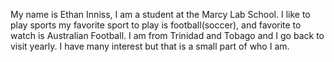 My name is Ethan Inniss, I am a student at the Marcy Lab School. I like to play sports my favorite sport to play is football(soccer), and favorite to watch is Australian Football. I am from Trinidad and Tobago and I go back to visit yearly. I have many interest but that is a small part of who I am.
